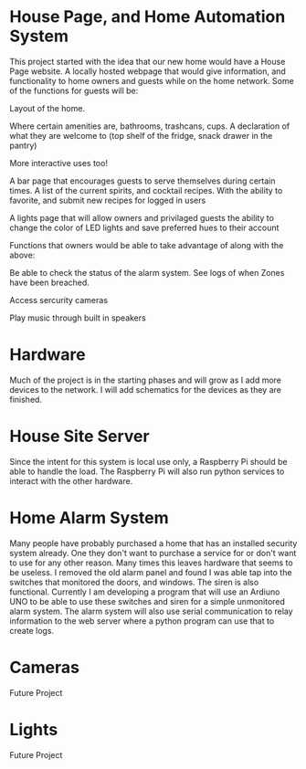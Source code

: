 # House Page, and Home Automation System
This project started with the idea that our new home would have a House Page website. 
A locally hosted webpage that would give information, and functionality to home owners and guests while on the home network.
Some of the functions for guests will be:
 
 Layout of the home.
  
  Where certain amenities are, bathrooms, trashcans, cups. 
  A declaration of what they are welcome to (top shelf of the fridge, snack drawer in the pantry)
  
  More interactive uses too!
  
  A bar page that encourages guests to serve themselves during certain times. 
  A list of the current spirits, and cocktail recipes. With the ability to favorite, and submit new recipes for logged in users
  
  A lights page that will allow owners and privilaged guests the ability to change the color of LED lights and
  save preferred hues to their account
  
 Functions that owners would be able to take advantage of along with the above:
  
  Be able to check the status of the alarm system.
  See logs of when Zones have been breached.
  
  Access sercurity cameras
  
  Play music through built in speakers
  
  
# Hardware
Much of the project is in the starting phases and will grow as I add more devices to the network.
I will add schematics for the devices as they are finished.


# House Site Server
Since the intent for this system is local use only, a Raspberry Pi should be able to handle the load. 
The Raspberry Pi will also run python services to interact with the other hardware. 


# Home Alarm System
Many people have probably purchased a home that has an installed security system already.
One they don't want to purchase a service for or don't want to use for any other reason. 
Many times this leaves hardware that seems to be useless.
I removed the old alarm panel and found I was able tap into the switches that monitored the doors, and windows.
The siren is also functional.
Currently I am developing a program that will use an Ardiuno UNO to be able to use these switches and siren for a simple unmonitored alarm system.
The alarm system will also use serial communication to relay information to the web server where a python program can use that to create logs.


# Cameras
Future Project

# Lights
Future Project
